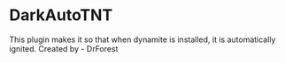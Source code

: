 # DarkAutoTNT
This plugin makes it so that when dynamite is installed, it is automatically ignited. Created by - DrForest
